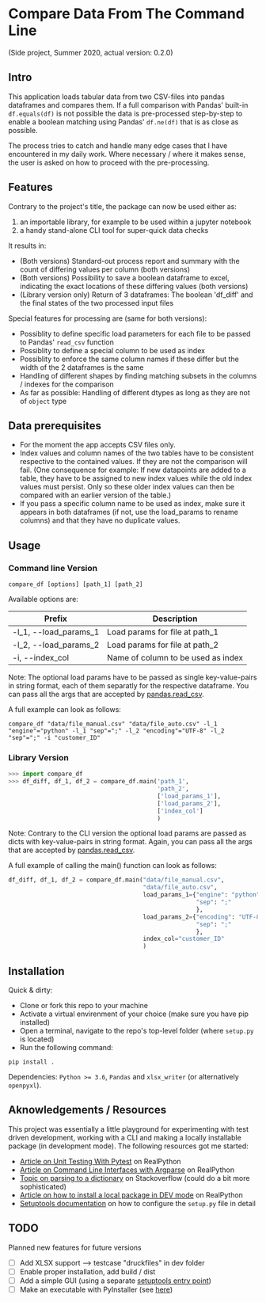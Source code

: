 # Compare Data From The Command Line

(Side project, Summer 2020, actual version: 0.2.0)

## Intro

This application loads tabular data from two CSV-files into pandas dataframes and compares them. If a full comparison with Pandas' built-in `df.equals(df)` is not possible the data is pre-processed step-by-step to enable a boolean matching using Pandas' `df.ne(df)` that is as close as possible.

The process tries to catch and handle many edge cases that I have encountered in my daily work. Where necessary / where it makes sense, the user is asked on how to proceed with the pre-processing.

## Features

Contrary to the project's title, the package can now be used either as:

1) an importable library, for example to be used within a jupyter notebook
2) a handy stand-alone CLI tool for super-quick data checks

It results in:

- (Both versions) Standard-out process report and summary with the count of differing values per column (both versions)
- (Both versions) Possibility to save a boolean dataframe to excel, indicating the exact locations of these differing values (both versions)
- (Library version only) Return of 3 dataframes: The boolean 'df_diff' and the final states of the two processed input files

Special features for processing are (same for both versions):

- Possiblity to define specific load parameters for each file to be passed to Pandas' `read_csv` function
- Possiblity to define a special column to be used as index
- Possiblity to enforce the same column names if these differ but the width of the 2 dataframes is the same
- Handling of different shapes by finding matching subsets in the columns / indexes for the comparison
- As far as possible: Handling of different dtypes as long as they are not of `object` type

## Data prerequisites

- For the moment the app accepts CSV files only.
- Index values and column names of the two tables have to be consistent respective to the contained values. If they are not the comparison will fail. (One consequence for example: If new datapoints are added to a table, they have to be assigned to new index values while the old index values must persist. Only so these older index values can then be compared with an earlier version of the table.)
- If you pass a specific column name to be used as index, make sure it appears in both dataframes (if not, use the load_params to rename columns) and that they have no duplicate values.

## Usage

### Command line Version

```shell
compare_df [options] [path_1] [path_2]
```

Available options are:

| Prefix                | Description                        |
| --------------------- | ---------------------------------- |
| -l_1, --load_params_1 | Load params for file at path_1     |
| -l_2, --load_params_2 | Load params for file at path_2     |
| -i, --index_col       | Name of column to be used as index |

Note: The optional load params have to be passed as single key-value-pairs in string format, each of them separatly for the respective dataframe. You can pass all the args that are accepted by [pandas.read_csv](https://pandas.pydata.org/pandas-docs/stable/reference/api/pandas.read_csv.html).

A full example can look as follows:

```shell
compare_df "data/file_manual.csv" "data/file_auto.csv" -l_1 "engine"="python" -l_1 "sep"=";" -l_2 "encoding"="UTF-8" -l_2 "sep"=";" -i "customer_ID"
```

### Library Version

```python
>>> import compare_df
>>> df_diff, df_1, df_2 = compare_df.main('path_1',
                                          'path_2',
                                          ['load_params_1'],
                                          ['load_params_2'],
                                          ['index_col']
                                          )
```

Note: Contrary to the CLI version the optional load params are passed as dicts with key-value-pairs in string format. Again, you can pass all the args that are accepted by [pandas.read_csv](https://pandas.pydata.org/pandas-docs/stable/reference/api/pandas.read_csv.html).

A full example of calling the main() function can look as follows:

```python
df_diff, df_1, df_2 = compare_df.main("data/file_manual.csv",
                                      "data/file_auto.csv",
                                      load_params_1={"engine": "python",
                                                     "sep": ";"
                                                     },
                                      load_params_2={"encoding": "UTF-8",
                                                     "sep": ";"
                                                     },
                                      index_col="customer_ID"
                                      )
```

## Installation

Quick & dirty:

- Clone or fork this repo to your machine
- Activate a virtual envirenment of your choice (make sure you have pip installed)
- Open a terminal, navigate to the repo's top-level folder (where `setup.py` is located)
- Run the following command:

```shell
pip install .
```

Dependencies: `Python >= 3.6`, `Pandas` and `xlsx_writer` (or alternatively `openpyxl`).

## Aknowledgements / Resources

This project was essentially a little playground for experimenting with test driven development, working with a CLI and making a locally installable package (in development mode). The following resources got me started:

- [Article on Unit Testing With Pytest](https://realpython.com/pytest-python-testing/) on RealPython
- [Article on Command Line Interfaces with Argparse](https://realpython.com/command-line-interfaces-python-argparse/) on RealPython
- [Topic on parsing to a dictionary](https://stackoverflow.com/questions/29986185/python-argparse-dict-arg) on Stackoverflow (could do a bit more sophisticated)
- [Article on how to install a local package in DEV mode](https://realpython.com/python-import/#create-and-install-a-local-package) on RealPython
- [Setuptools documentation](https://setuptools.readthedocs.io/en/latest/setuptools.html#id8) on how to configure the `setup.py` file in detail

## TODO

Planned new features for future versions

- [ ] Add XLSX support --> testcase "druckfiles" in dev folder
- [ ] Enable proper installation, add build / dist
- [ ] Add a simple GUI (using a separate [setuptools entry point](https://setuptools.readthedocs.io/en/latest/setuptools.html#id16))
- [ ] Make an executable with PyInstaller (see [here](https://realpython.com/pyinstaller-python/#distribution-problems))
